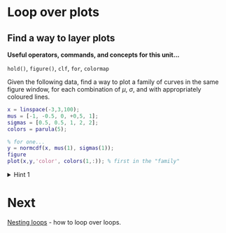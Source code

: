 # Loop over plots

## Find a way to layer plots

**Useful operators, commands, and concepts for this unit...**

``hold()``, ``figure()``, ``clf``, ``for``, ``colormap``

Given the following data, find a way to plot a family of curves in the same figure window, for each combination of $\mu$, $\sigma$, and with appropriately coloured lines.

```matlab
x = linspace(-3,3,100);
mus = [-1, -0.5, 0, +0,5, 1];
sigmas = [0.5, 0.5, 1, 2, 2];
colors = parula(5);

% for one...
y = normcdf(x, mus(1), sigmas(1));
figure
plot(x,y,'color', colors(1,:)); % first in the "family"
```

<details>
  <summary>Hint 1</summary>
  
  Step one in solving this problem could be to figure out how to calculate the ``y`` values in a loop (and worry about the plotting later).
  
  ```matlab
  % how many parameters?
  nParams = numel(mus); % if we grow the vector this will still work
  % now loop from 1...nParams
  for iParam = 1:nParams
    y = y = normcdf(x, mus(iParam), sigmas(iParam));
  end
  ```
  
  This code picks the first element of ``mus`` and ``sigmas`` on the first iteration, the second on the second iteration, etc.
  
  But ``y`` gets over-written each time we go through the loop. That's fine for here, but you could think about how to keep hold on to that information instead.
  
</details>


# Next

[Nesting loops](09-nestedLoops.md) - how to loop over loops.
